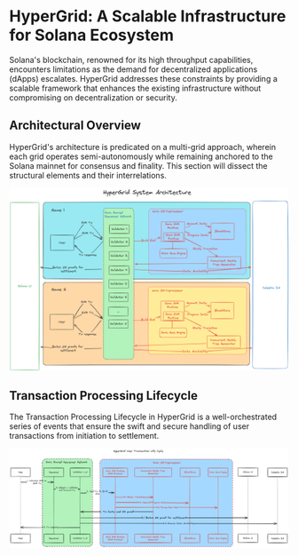 # HyperGrid: A Scalable Infrastructure for Solana Ecosystem

Solana's blockchain, renowned for its high throughput capabilities, encounters limitations as the demand for decentralized applications (dApps) escalates. HyperGrid addresses these constraints by providing a scalable framework that enhances the existing infrastructure without compromising on decentralization or security.


## Architectural Overview


HyperGrid's architecture is predicated on a multi-grid approach, wherein each grid operates semi-autonomously while remaining anchored to the Solana mainnet for consensus and finality. This section will dissect the structural elements and their interrelations.

![HyperGrid System Architecture](./docs/hypergrid.png "HyperGrid System Architecture")


## Transaction Processing Lifecycle

The Transaction Processing Lifecycle in HyperGrid is a well-orchestrated series of events that ensure the swift and secure handling of user transactions from initiation to settlement.


![Transaction Processing Lifecycle](./docs/tx_lifecycle.png "Transaction Processing Lifecycle")
